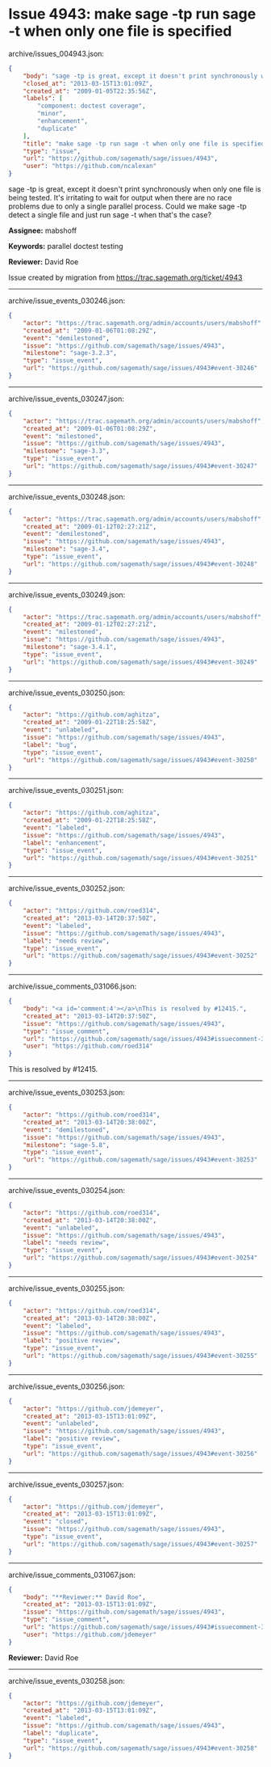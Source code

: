 # Issue 4943: make sage -tp run sage -t when only one file is specified

archive/issues_004943.json:
```json
{
    "body": "sage -tp is great, except it doesn't print synchronously when only one file is being tested.  It's irritating to wait for output when there are no race problems due to only a single parallel process.  Could we make sage -tp detect a single file and just run sage -t when that's the case?\n\n**Assignee:** mabshoff\n\n**Keywords:** parallel doctest testing\n\n**Reviewer:** David Roe\n\nIssue created by migration from https://trac.sagemath.org/ticket/4943\n\n",
    "closed_at": "2013-03-15T13:01:09Z",
    "created_at": "2009-01-05T22:35:56Z",
    "labels": [
        "component: doctest coverage",
        "minor",
        "enhancement",
        "duplicate"
    ],
    "title": "make sage -tp run sage -t when only one file is specified",
    "type": "issue",
    "url": "https://github.com/sagemath/sage/issues/4943",
    "user": "https://github.com/ncalexan"
}
```
sage -tp is great, except it doesn't print synchronously when only one file is being tested.  It's irritating to wait for output when there are no race problems due to only a single parallel process.  Could we make sage -tp detect a single file and just run sage -t when that's the case?

**Assignee:** mabshoff

**Keywords:** parallel doctest testing

**Reviewer:** David Roe

Issue created by migration from https://trac.sagemath.org/ticket/4943





---

archive/issue_events_030246.json:
```json
{
    "actor": "https://trac.sagemath.org/admin/accounts/users/mabshoff",
    "created_at": "2009-01-06T01:08:29Z",
    "event": "demilestoned",
    "issue": "https://github.com/sagemath/sage/issues/4943",
    "milestone": "sage-3.2.3",
    "type": "issue_event",
    "url": "https://github.com/sagemath/sage/issues/4943#event-30246"
}
```



---

archive/issue_events_030247.json:
```json
{
    "actor": "https://trac.sagemath.org/admin/accounts/users/mabshoff",
    "created_at": "2009-01-06T01:08:29Z",
    "event": "milestoned",
    "issue": "https://github.com/sagemath/sage/issues/4943",
    "milestone": "sage-3.3",
    "type": "issue_event",
    "url": "https://github.com/sagemath/sage/issues/4943#event-30247"
}
```



---

archive/issue_events_030248.json:
```json
{
    "actor": "https://trac.sagemath.org/admin/accounts/users/mabshoff",
    "created_at": "2009-01-12T02:27:21Z",
    "event": "demilestoned",
    "issue": "https://github.com/sagemath/sage/issues/4943",
    "milestone": "sage-3.4",
    "type": "issue_event",
    "url": "https://github.com/sagemath/sage/issues/4943#event-30248"
}
```



---

archive/issue_events_030249.json:
```json
{
    "actor": "https://trac.sagemath.org/admin/accounts/users/mabshoff",
    "created_at": "2009-01-12T02:27:21Z",
    "event": "milestoned",
    "issue": "https://github.com/sagemath/sage/issues/4943",
    "milestone": "sage-3.4.1",
    "type": "issue_event",
    "url": "https://github.com/sagemath/sage/issues/4943#event-30249"
}
```



---

archive/issue_events_030250.json:
```json
{
    "actor": "https://github.com/aghitza",
    "created_at": "2009-01-22T18:25:58Z",
    "event": "unlabeled",
    "issue": "https://github.com/sagemath/sage/issues/4943",
    "label": "bug",
    "type": "issue_event",
    "url": "https://github.com/sagemath/sage/issues/4943#event-30250"
}
```



---

archive/issue_events_030251.json:
```json
{
    "actor": "https://github.com/aghitza",
    "created_at": "2009-01-22T18:25:58Z",
    "event": "labeled",
    "issue": "https://github.com/sagemath/sage/issues/4943",
    "label": "enhancement",
    "type": "issue_event",
    "url": "https://github.com/sagemath/sage/issues/4943#event-30251"
}
```



---

archive/issue_events_030252.json:
```json
{
    "actor": "https://github.com/roed314",
    "created_at": "2013-03-14T20:37:50Z",
    "event": "labeled",
    "issue": "https://github.com/sagemath/sage/issues/4943",
    "label": "needs review",
    "type": "issue_event",
    "url": "https://github.com/sagemath/sage/issues/4943#event-30252"
}
```



---

archive/issue_comments_031066.json:
```json
{
    "body": "<a id='comment:4'></a>\nThis is resolved by #12415.",
    "created_at": "2013-03-14T20:37:50Z",
    "issue": "https://github.com/sagemath/sage/issues/4943",
    "type": "issue_comment",
    "url": "https://github.com/sagemath/sage/issues/4943#issuecomment-31066",
    "user": "https://github.com/roed314"
}
```

<a id='comment:4'></a>
This is resolved by #12415.



---

archive/issue_events_030253.json:
```json
{
    "actor": "https://github.com/roed314",
    "created_at": "2013-03-14T20:38:00Z",
    "event": "demilestoned",
    "issue": "https://github.com/sagemath/sage/issues/4943",
    "milestone": "sage-5.8",
    "type": "issue_event",
    "url": "https://github.com/sagemath/sage/issues/4943#event-30253"
}
```



---

archive/issue_events_030254.json:
```json
{
    "actor": "https://github.com/roed314",
    "created_at": "2013-03-14T20:38:00Z",
    "event": "unlabeled",
    "issue": "https://github.com/sagemath/sage/issues/4943",
    "label": "needs review",
    "type": "issue_event",
    "url": "https://github.com/sagemath/sage/issues/4943#event-30254"
}
```



---

archive/issue_events_030255.json:
```json
{
    "actor": "https://github.com/roed314",
    "created_at": "2013-03-14T20:38:00Z",
    "event": "labeled",
    "issue": "https://github.com/sagemath/sage/issues/4943",
    "label": "positive review",
    "type": "issue_event",
    "url": "https://github.com/sagemath/sage/issues/4943#event-30255"
}
```



---

archive/issue_events_030256.json:
```json
{
    "actor": "https://github.com/jdemeyer",
    "created_at": "2013-03-15T13:01:09Z",
    "event": "unlabeled",
    "issue": "https://github.com/sagemath/sage/issues/4943",
    "label": "positive review",
    "type": "issue_event",
    "url": "https://github.com/sagemath/sage/issues/4943#event-30256"
}
```



---

archive/issue_events_030257.json:
```json
{
    "actor": "https://github.com/jdemeyer",
    "created_at": "2013-03-15T13:01:09Z",
    "event": "closed",
    "issue": "https://github.com/sagemath/sage/issues/4943",
    "type": "issue_event",
    "url": "https://github.com/sagemath/sage/issues/4943#event-30257"
}
```



---

archive/issue_comments_031067.json:
```json
{
    "body": "**Reviewer:** David Roe",
    "created_at": "2013-03-15T13:01:09Z",
    "issue": "https://github.com/sagemath/sage/issues/4943",
    "type": "issue_comment",
    "url": "https://github.com/sagemath/sage/issues/4943#issuecomment-31067",
    "user": "https://github.com/jdemeyer"
}
```

**Reviewer:** David Roe



---

archive/issue_events_030258.json:
```json
{
    "actor": "https://github.com/jdemeyer",
    "created_at": "2013-03-15T13:01:09Z",
    "event": "labeled",
    "issue": "https://github.com/sagemath/sage/issues/4943",
    "label": "duplicate",
    "type": "issue_event",
    "url": "https://github.com/sagemath/sage/issues/4943#event-30258"
}
```
